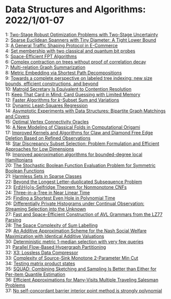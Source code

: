 # Data Structures and Algorithms: 2022/1/01-07  
1: [Two-Stage Robust Optimization Problems with Two-Stage Uncertainty](https://doi.org/10.48550/arXiv.2104.03043)  
2: [Sparse Euclidean Spanners with Tiny Diameter: A Tight Lower Bound](https://doi.org/10.48550/arXiv.2112.09124)  
3: [A General Traffic Shaping Protocol in E-Commerce](https://doi.org/10.48550/arXiv.2112.14941)  
4: [Set membership with two classical and quantum bit probes](https://doi.org/10.48550/arXiv.2112.14954)  
5: [Space-Efficient FPT Algorithms](https://doi.org/10.48550/arXiv.2112.15233)  
6: [Complex contraction on trees without proof of correlation decay](https://doi.org/10.48550/arXiv.2112.15347)  
7: [Multi-relation Graph Summarization](https://doi.org/10.48550/arXiv.2112.15488)  
8: [Metric Embedding via Shortest Path Decompositions](https://doi.org/10.48550/arXiv.1708.04073)  
9: [Towards a complete perspective on labeled tree indexing: new size  bounds, efficient constructions, and beyond](https://doi.org/10.48550/arXiv.1904.04513)  
10: [Matroid Secretary Is Equivalent to Contention Resolution](https://doi.org/10.48550/arXiv.2103.04205)  
11: [Keep That Card in Mind: Card Guessing with Limited Memory](https://doi.org/10.48550/arXiv.2107.03885)  
12: [Faster Algorithms for $k$-Subset Sum and Variations](https://doi.org/10.48550/arXiv.2112.04244)  
13: [Dynamic Least-Squares Regression](https://doi.org/10.48550/arXiv.2201.00228)  
14: [Asymptotic Experiments with Data Structures: Bipartite Graph Matchings  and Covers](https://doi.org/10.48550/arXiv.2201.00234)  
15: [Optimal Vertex Connectivity Oracles](https://doi.org/10.48550/arXiv.2201.00408)  
16: [A New Modeling of Classical Folds in Computational Origami](https://doi.org/10.48550/arXiv.2201.00536)  
17: [Improved Kernels and Algorithms for Claw and Diamond Free Edge Deletion  Based on Refined Observations](https://doi.org/10.48550/arXiv.1707.06779)  
18: [Star Discrepancy Subset Selection: Problem Formulation and Efficient  Approaches for Low Dimensions](https://doi.org/10.48550/arXiv.2101.07881)  
19: [Improved approximation algorithms for bounded-degree local Hamiltonians](https://doi.org/10.48550/arXiv.2105.01193)  
20: [The Stochastic Boolean Function Evaluation Problem for Symmetric Boolean  Functions](https://doi.org/10.48550/arXiv.2111.08793)  
21: [Harmless Sets in Sparse Classes](https://doi.org/10.48550/arXiv.2111.11834)  
22: [Beyond the Longest Letter-duplicated Subsequence Problem](https://doi.org/10.48550/arXiv.2112.05725)  
23: [Erd\H{o}s-Selfridge Theorem for Nonmonotone CNFs](https://doi.org/10.48550/arXiv.2201.00968)  
24: [Three-in-a-Tree in Near Linear Time](https://doi.org/10.48550/arXiv.1909.07446)  
25: [Finding a Shortest Even Hole in Polynomial Time](https://doi.org/10.48550/arXiv.2008.06740)  
26: [Differentially Private Histograms under Continual Observation: Streaming  Selection into the Unknown](https://doi.org/10.48550/arXiv.2103.16787)  
27: [Fast and Space-Efficient Construction of AVL Grammars from the LZ77  Parsing](https://doi.org/10.48550/arXiv.2105.11052)  
28: [The Space Complexity of Sum Labelling](https://doi.org/10.48550/arXiv.2107.12973)  
29: [An Additive Approximation Scheme for the Nash Social Welfare  Maximization with Identical Additive Valuations](https://doi.org/10.48550/arXiv.2201.01419)  
30: [Deterministic metric $1$-median selection with very few queries](https://doi.org/10.48550/arXiv.2201.01436)  
31: [Parallel Flow-Based Hypergraph Partitioning](https://doi.org/10.48550/arXiv.2201.01556)  
32: [X3: Lossless Data Compressor](https://doi.org/10.48550/arXiv.2201.01727)  
33: [Complexity of Source-Sink Monotone 2-Parameter Min Cut](https://doi.org/10.48550/arXiv.2107.09743)  
34: [Testing matrix product states](https://doi.org/10.48550/arXiv.2201.01824)  
35: [SQUAD: Combining Sketching and Sampling Is Better than Either for  Per-item Quantile Estimation](https://doi.org/10.48550/arXiv.2201.01958)  
36: [Efficient Approximations for Many-Visits Multiple Traveling Salesman  Problems](https://doi.org/10.48550/arXiv.2201.02054)  
37: [No self-concordant barrier interior point method is strongly polynomial](https://doi.org/10.48550/arXiv.2201.02186)  